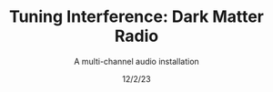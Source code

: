 ---
title: "Tuning Interference: Dark Matter Radio" 
subtitle: A multi-channel audio installation
date: 12/2/23
thumbnail: SATZ VeraRubin.jpg
related: []
category: ['soundworks']
---